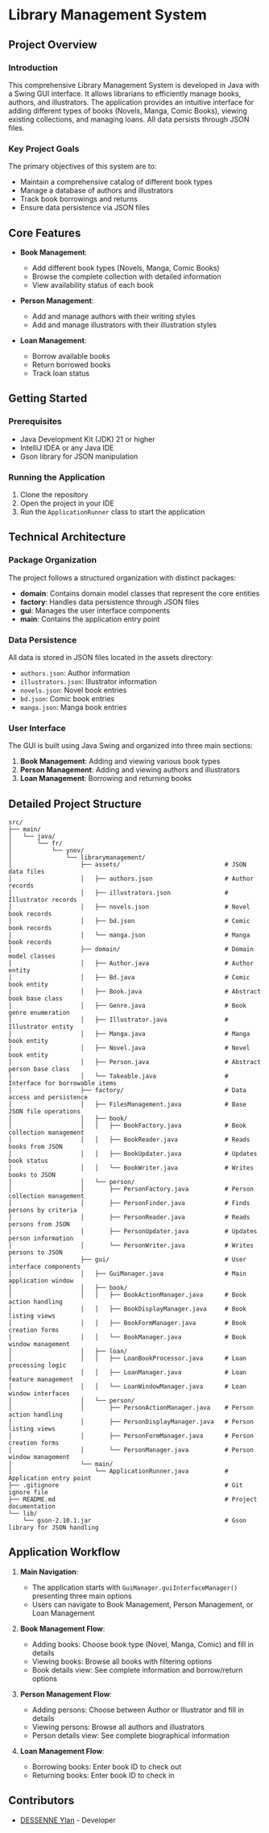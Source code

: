 # Library Management System

## Project Overview

### Introduction

This comprehensive Library Management System is developed in Java with a Swing GUI interface. It allows librarians to efficiently manage books, authors, and illustrators. The application provides an intuitive interface for adding different types of books (Novels, Manga, Comic Books), viewing existing collections, and managing loans. All data persists through JSON files.

### Key Project Goals

The primary objectives of this system are to:
- Maintain a comprehensive catalog of different book types
- Manage a database of authors and illustrators
- Track book borrowings and returns
- Ensure data persistence via JSON files

## Core Features

- **Book Management**:
    - Add different book types (Novels, Manga, Comic Books)
    - Browse the complete collection with detailed information
    - View availability status of each book

- **Person Management**:
    - Add and manage authors with their writing styles
    - Add and manage illustrators with their illustration styles

- **Loan Management**:
    - Borrow available books
    - Return borrowed books
    - Track loan status

## Getting Started

### Prerequisites

- Java Development Kit (JDK) 21 or higher
- IntelliJ IDEA or any Java IDE
- Gson library for JSON manipulation

### Running the Application

1. Clone the repository
2. Open the project in your IDE
3. Run the `ApplicationRunner` class to start the application

## Technical Architecture

### Package Organization

The project follows a structured organization with distinct packages:

- **domain**: Contains domain model classes that represent the core entities
- **factory**: Handles data persistence through JSON files
- **gui**: Manages the user interface components
- **main**: Contains the application entry point

### Data Persistence

All data is stored in JSON files located in the assets directory:
- `authors.json`: Author information
- `illustrators.json`: Illustrator information
- `novels.json`: Novel book entries
- `bd.json`: Comic book entries
- `manga.json`: Manga book entries

### User Interface

The GUI is built using Java Swing and organized into three main sections:
1. **Book Management**: Adding and viewing various book types
2. **Person Management**: Adding and viewing authors and illustrators
3. **Loan Management**: Borrowing and returning books

## Detailed Project Structure

```
src/
├── main/
│   └── java/
│       └── fr/
│           └── ynov/
│               └── librarymanagement/
│                   ├── assets/                             # JSON data files
│                   │   ├── authors.json                    # Author records
│                   │   ├── illustrators.json               # Illustrator records
│                   │   ├── novels.json                     # Novel book records
│                   │   ├── bd.json                         # Comic book records
│                   │   └── manga.json                      # Manga book records
│                   ├── domain/                             # Domain model classes
│                   │   ├── Author.java                     # Author entity
│                   │   ├── Bd.java                         # Comic book entity
│                   │   ├── Book.java                       # Abstract book base class
│                   │   ├── Genre.java                      # Book genre enumeration
│                   │   ├── Illustrator.java                # Illustrator entity
│                   │   ├── Manga.java                      # Manga book entity
│                   │   ├── Novel.java                      # Novel book entity
│                   │   ├── Person.java                     # Abstract person base class
│                   │   └── Takeable.java                   # Interface for borrowable items
│                   ├── factory/                            # Data access and persistence
│                   │   ├── FilesManagement.java            # Base JSON file operations
│                   │   ├── book/
│                   │   │   ├── BookFactory.java            # Book collection management
│                   │   │   ├── BookReader.java             # Reads books from JSON
│                   │   │   ├── BookUpdater.java            # Updates book status
│                   │   │   └── BookWriter.java             # Writes books to JSON
│                   │   └── person/
│                   │       ├── PersonFactory.java          # Person collection management
│                   │       ├── PersonFinder.java           # Finds persons by criteria
│                   │       ├── PersonReader.java           # Reads persons from JSON
│                   │       ├── PersonUpdater.java          # Updates person information
│                   │       └── PersonWriter.java           # Writes persons to JSON
│                   ├── gui/                                # User interface components
│                   │   ├── GuiManager.java                 # Main application window
│                   │   ├── book/
│                   │   │   ├── BookActionManager.java      # Book action handling
│                   │   │   ├── BookDisplayManager.java     # Book listing views
│                   │   │   ├── BookFormManager.java        # Book creation forms
│                   │   │   └── BookManager.java            # Book window management
│                   │   ├── loan/
│                   │   │   ├── LoanBookProcessor.java      # Loan processing logic
│                   │   │   ├── LoanManager.java            # Loan feature management
│                   │   │   └── LoanWindowManager.java      # Loan window interfaces
│                   │   └── person/
│                   │       ├── PersonActionManager.java    # Person action handling
│                   │       ├── PersonDisplayManager.java   # Person listing views
│                   │       ├── PersonFormManager.java      # Person creation forms
│                   │       └── PersonManager.java          # Person window management
│                   └── main/
│                       └── ApplicationRunner.java          # Application entry point
├── .gitignore                                              # Git ignore file
├── README.md                                               # Project documentation
└── lib/
    └── gson-2.10.1.jar                                     # Gson library for JSON handling
```

## Application Workflow

1. **Main Navigation**:
    - The application starts with `GuiManager.guiInterfaceManager()` presenting three main options
    - Users can navigate to Book Management, Person Management, or Loan Management

2. **Book Management Flow**:
    - Adding books: Choose book type (Novel, Manga, Comic) and fill in details
    - Viewing books: Browse all books with filtering options
    - Book details view: See complete information and borrow/return options

3. **Person Management Flow**:
    - Adding persons: Choose between Author or Illustrator and fill in details
    - Viewing persons: Browse all authors and illustrators
    - Person details view: See complete biographical information

4. **Loan Management Flow**:
    - Borrowing books: Enter book ID to check out
    - Returning books: Enter book ID to check in

## Contributors

* [DESSENNE Ylan](https://github.com/Torolgo) - Developer